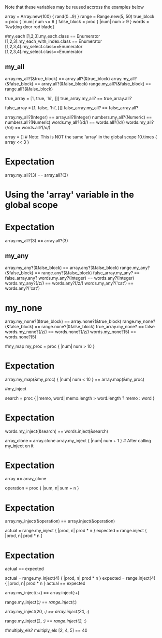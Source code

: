 Note that these variables may be reused accross the examples below

array = Array.new(100) { rand(0...9) }
range = Range.new(5, 50)
true_block = proc { |num| num <= 9 }
false_block = proc { |num| num > 9 }
words = %w[dog door rod blade]

#my_each
[1,2,3].my_each.class == Enumerator
[1,2,3].my_each_with_index.class == Enumerator
[1,2,3,4].my_select.class==Enumerator
[1,2,3,4].my_select.class==Enumerator



## my_all

array.my_all?(&true_block) == array.all?(&true_block)
array.my_all?(&false_block) == array.all?(&false_block)
range.my_all?(&false_block) == range.all?(&false_block)

true_array = [1, true, 'hi', []]
true_array.my_all? == true_array.all?

false_array = [1, false, 'hi', []]
false_array.my_all? == false_array.all?


array.my_all?(Integer) == array.all?(Integer)
numbers.my_all?(Numeric) == numbers.all?(Numeric)
words.my_all?(/d/) == words.all?(/d/)
words.my_all?(/o/) == words.all?(/o/)

array = [] # Note: This is NOT the same 'array' in the global scope
10.times { array << 3 }

# Expectation
array.my_all?(3) == array.all?(3)

# Using the 'array' variable in the global scope

# Expectation
array.my_all?(3) == array.all?(3)


## my_any
array.my_any?(&false_block) == array.any?(&false_block)
range.my_any?(&false_block) == range.any?(&false_block)
false_array.my_any? == false_array.any?
words.my_any?(Integer) == words.any?(Integer)
words.my_any?(/z/) == words.any?(/z/)
words.my_any?('cat') == words.any?('cat')

# my_none
array.my_none?(&true_block) == array.none?(&true_block)
range.my_none?(&false_block) == range.none?(&false_block)
true_array.my_none? == false
words.my_none?(/z/) == words.none?(/z/)
words.my_none?(5) == words.none?(5)

#my_map
my_proc = proc { |num| num > 10 }

# Expectation
array.my_map(&my_proc) { |num| num < 10 } == array.map(&my_proc)

#my_inject

search = proc { |memo, word| memo.length > word.length ? memo : word }

# Expectation
words.my_inject(&search) == words.inject(&search)

array_clone = array.clone
array.my_inject { |num| num + 1 } # After calling my_inject on it

# Expectation
array == array_clone

operation = proc { |sum, n| sum + n }

# Expectation
array.my_inject(&operation) == array.inject(&operation)

actual = range.my_inject { |prod, n| prod * n }
expected = range.inject { |prod, n| prod * n }

# Expectation
actual == expected

actual = range.my_inject(4) { |prod, n| prod * n }
expected = range.inject(4) { |prod, n| prod * n }
actual == expected

array.my_inject(:+) == array.inject(:+)

range.my_inject(:*) == range.inject(:*)

array.my_inject(20, :*) == array.inject(20, :*)

range.my_inject(2, :*) == range.inject(2, :*)

#multiply_els?
multiply_els [2, 4, 5] == 40
